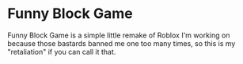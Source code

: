 # Funny Block Game

Funny Block Game is a simple little remake of Roblox I'm working on because
those bastards banned me one too many times, so this is my "retaliation" if
you can call it that.
